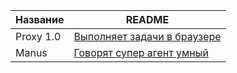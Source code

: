 | Название | README |
| ------ | ------ |
|Proxy 1.0|[Выполняет задачи в браузере](https://convergence.ai/)|
|Manus|[Говорят супер агент умный](https://manus.im/app)|
